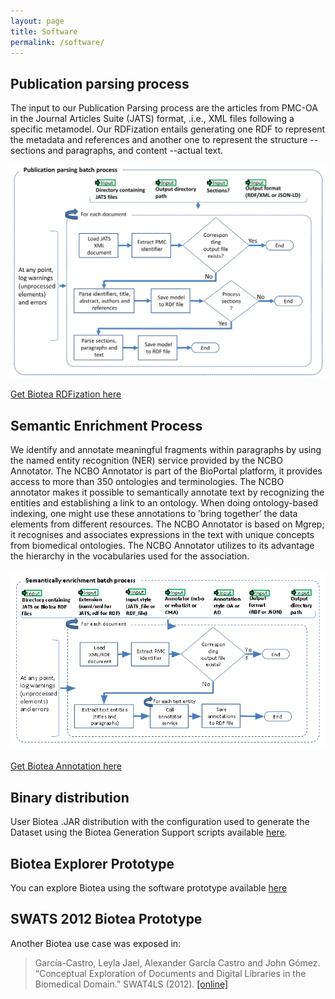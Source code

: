 ```yaml
---
layout: page
title: Software
permalink: /software/
---
```

## Publication parsing process
The input to our Publication Parsing process are the articles from PMC-OA in the Journal Articles Suite (JATS) format, .i.e., XML files following a specific metamodel. Our RDFization entails generating one RDF to represent the metadata and references and another one to represent the structure --sections and paragraphs, and content --actual text.

![alt text](../images/rdf_process.png "Publication parsing process")

<a href="https://github.com/biotea/biotea-rdfization" target="_blank">Get Biotea RDFization here</a>

## Semantic Enrichment Process
We identify and annotate meaningful fragments within paragraphs by using the named entity recognition (NER) service provided by the NCBO Annotator. The NCBO Annotator is part of the BioPortal platform,  it provides  access to more than 350 ontologies and terminologies. The NCBO annotator makes it possible to semantically annotate text by recognizing the entities and establishing a link  to an ontology. When doing ontology-based indexing, one might use these annotations to ’bring together’ the data elements from different resources.  The NCBO Annotator is based on Mgrep; it recognises and associates expressions in the text with unique concepts from biomedical ontologies. The NCBO Annotator utilizes to its advantage the hierarchy in the vocabularies used for the association.

![alt text](../images/semantic_enrichment_process.png "Semantic Enrichment Process")

<a href="https://github.com/biotea/biotea-annotation" target="_blank">Get Biotea Annotation here</a>

## Binary distribution
User Biotea .JAR distribution with the configuration used to generate the Dataset using the Biotea Generation Support scripts available <a href="https://github.com/biotea/biotea-generation-support" target="_blank">here</a>.

## Biotea Explorer Prototype
You can explore Biotea using the software prototype available <a href="http://bioteaexplorer.labs.linkingdata.io/" target="_blank">here</a>

## SWATS 2012 Biotea Prototype
Another Biotea use case was exposed in:

> García-Castro, Leyla Jael, Alexander García Castro and John Gómez. “Conceptual Exploration of Documents and Digital Libraries in the Biomedical Domain.” SWAT4LS (2012). <a href="../files/SWAT4LS_2012.pdf" target="_blank">[online]</a>